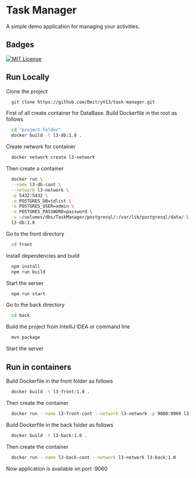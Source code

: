 
# Task Manager

A simple demo application for managing your activities.


## Badges


[![MIT License](https://img.shields.io/badge/License-MIT-green.svg)](https://choosealicense.com/licenses/mit/)


## Run Locally

Clone the project

```bash
  git clone https://github.com/DmitryV13/task-manager.git
```

First of all create container for DataBase.
Build Dockerfile in the root as follows

```bash
  cd "project-folder"
  docker build -t l3-db:1.0 .
```

Create network for container

```bash
  docker network create l3-network
```

Then create a container

```bash
  docker run \
  --name l3-db-cont \
  --network l3-network \
  -p 5432:5432 \
  -e POSTGRES_DB=tdlist \
  -e POSTGRES_USER=admin \
  -e POSTGRES_PASSWORD=password \
  -v ~/volumes/dbs/TaskManager/postgresql/:/var/lib/postgresql/data/ \
  l3-db:1.0
```

Go to the front directory

```bash
  cd front
```

Install dependencies and build

```bash
  npm install
  npm run build
```

Start the server

```bash
  npm run start
```

Go to the back directory

```bash
  cd back
```

Build the project from IntelliJ IDEA or command line

```bash
  mvn package
```

Start the server

## Run in containers

Build Dockerfile in the front folder as follows

```bash
  docker build -t l3-front:1.0 .
```

Then create the container

```bash
  docker run --name l3-front-cont --network l3-network -p 9000:9060 l3-front:1.0
```

Build Dockerfile in the back folder as follows

```bash
  docker build -t l3-back:1.0 .
```

Then create the container

```bash
  docker run --name l3-back-cont --network l3-network l3-back:1.0
```

Now application is available on port :9060
